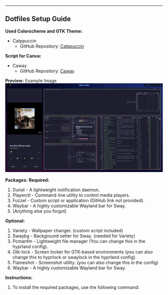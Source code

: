 -----------------------------------------
Dotfiles Setup Guide
-----------------------------------------

**Used Colorscheme and GTK Theme:** 
- Catppuccin
  - GitHub Repository: [Catppuccin](https://github.com/catppuccin/catppuccin)

**Script for Canva:** 
- Caway
  - GitHub Repository: [Caway](https://github.com/PROxZIMA/caway)

**Preview:** 
Example Image ![Example Image](./.assets/example.png)

**Packages:**
**Required:**
1. Dunst - A lightweight notification daemon.
2. Playerctl - Command-line utility to control media players.
3. Fuzzel - Custom script or application (GitHub link not provided).
4. Waybar - A highly customizable Wayland bar for Sway.
5. (Anything else you forgot)

**Optional:**
1. Variety - Wallpaper changer. (custom script included)
2. Swaybg - Background setter for Sway. (needed for Variety)
3. Pcmanfm - Lightweight file manager (You can change this in the hyprland config).
4. Gtk-lock - Screen locker for GTK-based environments (you can also change this to hyprlock or swaylock in the hyprland config).
5. Flameshot - Screenshot utility. (you can also change this in the config)
6. Waybar - A highly customizable Wayland bar for Sway.

**Instructions:**
1. To install the required packages, use the following command:
